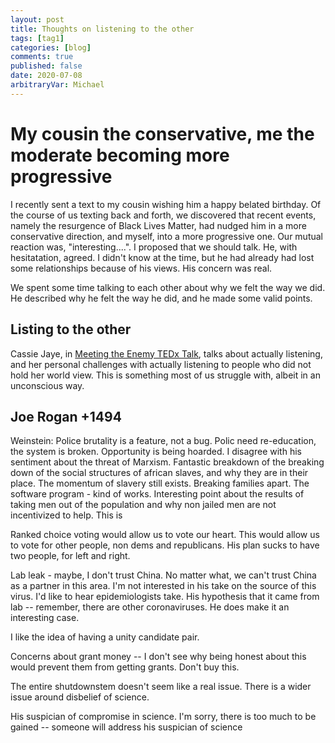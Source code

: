 ```yaml
---
layout: post
title: Thoughts on listening to the other
tags: [tag1]
categories: [blog]
comments: true
published: false
date: 2020-07-08
arbitraryVar: Michael
---
```


# My cousin the conservative, me the moderate becoming more progressive

I recently sent a text to my cousin wishing him a happy belated birthday. Of the course of us texting back and forth, we discovered that 
recent events, namely the resurgence of Black Lives Matter, had nudged him in a more conservative direction, and myself, into a more
progressive one. Our mutual reaction was, "interesting....". I proposed that we should talk. He, with hesitatation, agreed. I didn't know at
the time, but he had already had lost some relationships because of his views. His concern was real.

We spent some time talking to each other about why we felt the way we did. He described why he felt the way he did, and he made some valid
points. 


## Listing to the other

Cassie Jaye, in [Meeting the Enemy TEDx Talk](https://www.youtube.com/watch?v=3WMuzhQXJoY), talks about actually listening, and her personal 
challenges with actually listening to people who did not hold her world view. This is something most of us struggle with, albeit in an 
unconscious way.

## Joe Rogan +1494

Weinstein: Police brutality is a feature, not a bug. Polic need re-education, the system is broken. 
Opportunity is being hoarded.
I disagree with his sentiment about the threat of Marxism. 
Fantastic breakdown of the breaking down of the social structures of african slaves, and why they are in their place. The momentum of slavery still exists. Breaking families apart. The software program - kind of works.
Interesting point about the results of taking men out of the population and why non jailed men are not incentivized to help.
This is 

Ranked choice voting would allow us to vote our heart. This would allow us to vote for other people, non dems and republicans. His plan sucks to have two people, for left and right.

Lab leak - maybe, I don't trust China. No matter what, we can't trust China as a partner in this area. I'm not interested in his take on the source of this virus. I'd like to hear epidemiologists take.
His hypothesis that it came from lab -- remember, there are other coronaviruses. He does make it an interesting case. 

I like the idea of having a unity candidate pair.

Concerns about grant money -- I don't see why being honest about this would prevent them from getting grants. Don't buy this.

The entire shutdownstem doesn't seem like a real issue. There is a wider issue around disbelief of science.

His suspician of compromise in science. I'm sorry, there is too much to be gained -- someone will address his suspician of science
